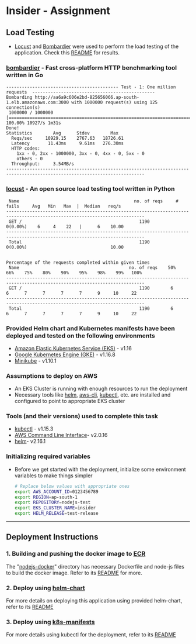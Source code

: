 # Insider - Assignment

## Load Testing

* [Locust](https://locust.io/) and [Bombardier](https://github.com/codesenberg/bombardier) were used to perform the load testing of the application. Check this [README](./load-test-results/README.md) for results.


### [bombardier](https://github.com/codesenberg/bombardier) - Fast cross-platform HTTP benchmarking tool written in Go

```
------------------------------------------- Test - 1: One million requests  -----------------------------------------------
Bombarding http://aa6a9c606e2bd-825656066.ap-south-1.elb.amazonaws.com:3000 with 1000000 request(s) using 125 connection(s)
 1000000 / 1000000 [================================================================================] 100.00% 10927/s 1m31s
Done!
Statistics        Avg      Stdev        Max
  Reqs/sec     10929.15    2767.63   18726.61
  Latency       11.43ms     9.61ms   276.30ms
  HTTP codes:
    1xx - 0, 2xx - 1000000, 3xx - 0, 4xx - 0, 5xx - 0
    others - 0
  Throughput:     3.54MB/s
---------------------------------------------------------------------------------------------------------------------------
```

### [locust](https://locust.io/) - An open source load testing tool written in Python

```
 Name                                            no. of reqs     # fails     Avg   Min   Max  |  Median   req/s
---------------------------------------------------------------------------------------------------------------------------
 GET /                                             1190           0(0.00%)    6     4    22   |      6    10.00
---------------------------------------------------------------------------------------------------------------------------
 Total                                             1190           0(0.00%)                                10.00


Percentage of the requests completed within given times   
 Name                                          no. of reqs    50%    66%    75%    80%    90%    95%    98%    99%   100%
---------------------------------------------------------------------------------------------------------------------------
 GET /                                             1190        6      6      7      7      7      7      9     10     22
---------------------------------------------------------------------------------------------------------------------------
 Total                                             1190        6      6      7      7      7      7      9     10     22

```

### Provided Helm chart and Kubernetes manifests have been deployed and tested on the following environments

* [Amazon Elastic Kubernetes Service (EKS)](https://aws.amazon.com/eks/) - v1.16
* [Google Kubernetes Engine (GKE)](https://cloud.google.com/kubernetes-engine) - v1.16.8
* [Minikube](https://kubernetes.io/docs/tasks/tools/install-minikube/) - v1.10.1

### Assumptions to deploy on AWS

* An EKS Cluster is running with enough resources to run the deployment
* Necessary tools like [helm](https://v2.helm.sh/), [aws-cli](https://aws.amazon.com/cli/), [kubectl](https://kubernetes.io/docs/reference/kubectl/overview/), etc. are installed and configured to point to appropriate EKS cluster

### Tools (and their versions) used to complete this task

* [kubectl](https://kubernetes.io/docs/reference/kubectl/overview/) - v1.15.3
* [AWS Command Line Interface](https://aws.amazon.com/cli/)- v2.0.16
* [helm](https://v2.helm.sh/)- v2.16.1

### Initializing required variables

* Before we get started with the deployment, initialize some environment variables to make things simpler

    ```sh
    # Replace below values with appropriate ones
    export AWS_ACCOUNT_ID=0123456789
    export REGION=ap-south-1
    export REPOSITORY=nodejs-test
    export EKS_CLUSTER_NAME=insider
    export HELM_RELEASE=test-release

    ```

---

## Deployment Instructions

### 1. Building and pushing the docker image to [ECR](https://aws.amazon.com/ecr/)

The "[nodejs-docker](./nodejs-docker)" directory has necessary Dockerfile and node-js files to build the docker image. Refer to its [README](./nodejs-docker/README.md) for more.

### 2. Deploy using [helm-chart](./helm-chart)

For more details on deploying this application using provided helm-chart, refer to its [README](./helm-chart/README.md)

### 3. Deploy using [k8s-manifests](./k8s-manifests)

For more details using kubectl for the deployment, refer to its [README](./k8s-manifests/README.md)
